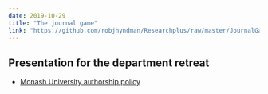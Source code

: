 ```yaml
---
date: 2019-10-29
title: "The journal game"
link: "https://github.com/robjhyndman/Researchplus/raw/master/JournalGame.pdf"
---
```


## Presentation for the department retreat

 * [Monash University authorship policy](http://www.policy.monash.edu/policy-bank/academic/research/research-outputs-and-authorship-policy.html)
